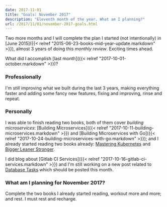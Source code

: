 ```yaml
---
date: 2017-11-01
title: "Goals: November 2017"
description: "Eleventh month of the year. What am I planning?"
url: /2017/11/01/november-2017-goals.html
---
```


Two more months and I will complete the plan I started (not intentionally) in [June 2015]({{< relref "2015-06-23-books-mid-year-update.markdown" >}}), almost 3 years of doing this _monthly review_. Exciting times ahead.

What did I accomplish [last month]({{< relref "2017-10-01-october.markdown" >}})?

### Professionally

I'm _still_ improving what we built during the last 3 years, making everything faster and adding some fancy new features, fixing and improving, rinse and repeat.

### Personally

I was able to finish reading two books, both of them cover _building microservices_: [Building Microservices]({{< relref "2017-10-11-building-microservices.markdown" >}}) and [Building Microservices with Go]({{< relref "2017-10-24-building-microservices-with-go.markdown" >}}); and I already started reading two books already: [Mastering Kubernetes](https://www.packtpub.com/virtualization-and-cloud/mastering-kubernetes) and [Bigger Leaner Stronger](https://smile.amazon.com/gp/product/B006XF5BTG).

I did blog about [Gitlab CI Services]({{< relref "2017-10-16-gitlab-ci-services.markdown" >}}) and I'm still working on a new post related to [Database Tasks](https://github.com/MarioCarrion/active-record-tasks-example) which should be posted this month.

### What am I planning for November 2017?

Complete the two books I already started reading, workout more and more; and rest. I must rest and recharge.
